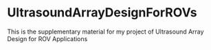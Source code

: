 # UltrasoundArrayDesignForROVs
This is the supplementary material for my project of Ultrasound Array Design for ROV Applications
